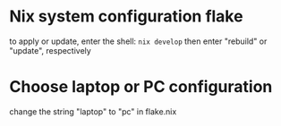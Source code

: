 # Nix system configuration flake

to apply or update, enter the shell:
```nix develop```
then enter "rebuild" or "update", respectively

# Choose laptop or PC configuration
change the string "laptop" to "pc" in flake.nix
